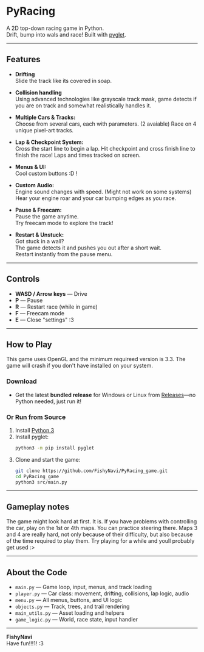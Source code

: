 # PyRacing

A 2D top-down racing game in Python.  
Drift, bump into wals and race! Built with [pyglet](https://pyglet.readthedocs.io/).

---

## Features

- **Drifting**  
  Slide the track like its covered in soap.

- **Collision handling**  
  Using advanced technologies like grayscale track mask, game detects if you are on track and somewhat realistically handles it. 

- **Multiple Cars & Tracks:**  
  Choose from several cars, each with parameters. (2 avaiable)
  Race on 4 unique pixel-art tracks.

- **Lap & Checkpoint System:**  
  Cross the start line to begin a lap. Hit checkpoint and cross finish line to finish the race! Laps and times tracked on screen.

- **Menus & UI:**  
  Cool custom buttons :D !

- **Custom Audio:**  
  Engine sound changes with speed. (Might not work on some systems) Hear your engine roar and your car bumping edges as you race.

- **Pause & Freecam:**  
  Pause the game anytime.  
  Try freecam mode to explore the track!

- **Restart & Unstuck:**  
  Got stuck in a wall?  
  The game detects it and pushes you out after a short wait.  
  Restart instantly from the pause menu.

---

## Controls

- **WASD / Arrow keys** — Drive
- **P** — Pause
- **R** — Restart race (while in game) 
- **F** — Freecam mode
- **E** — Close "settings" :3

---

## How to Play
This game uses OpenGL and the minimum requireed version is 3.3. The game will crash if you don't have installed on your system. 
### **Download**  
- Get the latest **bundled release** for Windows or Linux from [Releases](https://github.com/FishyNavi/PyRacing_game/releases)—no Python needed, just run it!

### **Or Run from Source**  
1. Install [Python 3](https://python.org)  
2. Install pyglet:  
    ```bash
    python3 -m pip install pyglet
    ```
3. Clone and start the game:  
    ```bash
    git clone https://github.com/FishyNavi/PyRacing_game.git
    cd PyRacing_game
    python3 src/main.py
    ```

---

## Gameplay notes

The game might look hard at first. It is. If you have problems with controlling the car, play on the 1st or 4th maps. You can practice steering there. Maps 3 and 4 are really hard, not only because of their difficulty, but also because of the time required to play them. Try playing for a while and youll probably get used :>

---

## About the Code

- `main.py` — Game loop, input, menus, and track loading
- `player.py` — Car class: movement, drifting, collisions, lap logic, audio
- `menu.py` — All menus, buttons, and UI logic
- `objects.py` — Track, trees, and trail rendering
- `main_utils.py` — Asset loading and helpers
- `game_logic.py` — World, race state, input handler

---


**FishyNavi**  
Have fun!!!1! :3
